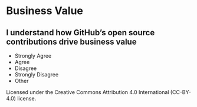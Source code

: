 # Business Value  

## I understand how GitHub’s open source contributions drive business value

- Strongly Agree
- Agree
- Disagree
- Strongly Disagree
- Other

Licensed under the Creative Commons Attribution 4.0 International (CC-BY-4.0) license.
